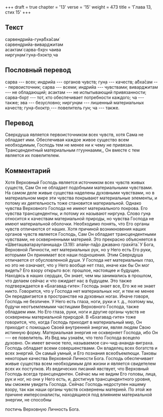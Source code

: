 +++
draft = true
chapter = '13'
verse = '15'
weight = 473
title = 'Глава 13, стих 15'
+++
## Текст

сарвендрийа-гун̣а̄бха̄сам̇  
сарвендрийа-виварджитам  
асактам̇ сарва-бхр̣ч чаива  
ниргун̣ам̇ гун̣а-бхоктр̣ ча

## Пословный перевод

сарва --- всех; индрийа --- органов чувств; гун̣а --- качеств; а̄бха̄сам
--- первоисточник; сарва --- всеми; индрийа --- чувствами; виварджитам
--- не обладающий; асактам --- не испытывающий привязанности; сарва-бхр̣т
--- тот, кто обеспечивает потребности каждого; ча --- также; эва ---
безусловно; ниргун̣ам --- лишенный материальных качеств; гун̣а-бхоктр̣ ---
повелитель гун; ча --- также.

## Перевод

Сверхдуша является первоисточником всех чувств, хотя Сама не обладает
ими. Обеспечивая каждое живое существо всем необходимым, Господь тем не
менее ни к чему не привязан. Трансцендентный материальным ггууннаамм,,
Он вместе с тем является их повелителем.

## Комментарий

Хотя Верховный Господь является источником всех чувств живых существ,
Сам Он не обладает подобными материальными чувствами. На самом деле
живые существа наделены духовными чувствами, но в материальном мире эти
чувства покрывают материальные элементы, и потому их деятельность тоже
становится материальной. Однако чувства Верховного Господа не имеют
материального покрова. Его чувства трансцендентны, и потому их называют
ниргун̣а. Слово гун̣а относится к качествам материальной природы, но
чувства Господа не имеют материальной оболочки. Необходимо понять, что
Его органы чувств отличаются от наших. Хотя причиной возникновения наших
органов чувств является Господь, Сам Он обладает трансцендентными
чувствами, не оскверненными материей. Это прекрасно объясняется в
«Шветашватараупанишад» (3.19): апа̄н̣и-па̄до джавано грахӣта̄. У Бога,
Верховной Личности, нет материальных рук, но у Него есть Его руки,
которыми Он принимает все наши подношения. Этим Сверхдуша отличается от
обусловленной души. У Господа нет материальных глаз, но это не означает,
что у Него вообще нет глаз, иначе как бы Он мог видеть? Его взору
открыто все: прошлое, настоящее и будущее. Находясь в наших сердцах, Он
знает, чем мы занимались в прошлом, что делаем сейчас и что ожидает нас
в будущем. Это также подтверждается в «Бхагавад-гите»: Господь знает
все, Его же не знает никто. Говорится, что у Господа нет материальных
ног, и тем не менее Он передвигается в пространстве на духовных ногах.
Иначе говоря, Господь не безличен. У Него есть глаза, ноги, руки и т.
д., поэтому мы, будучи неотъемлемыми частицами Верховного Господа, также
обладаем ими. Но Его глаза, руки, ноги и другие органы чувств не
осквернены материальной природой. В «Бхагавад-гите» тоже говорится, что,
когда Господь приходит в материальный мир, Он приходит с помощью Своей
внутренней энергии, являя людям Свою истинную форму. Материальная
энергия не оскверняет Господа, ибо Он --- ее повелитель. Из Вед мы
узнаём, что тело Господа всецело духовно. Он имеет вечное тело,
называемое сач-чид-ананда-виграха. Господь обладает всеми
совершенствами. Он владелец всех богатств и всех энергий. Он самый
умный, и Его познания всеобъемлющи. Таковы некоторые качества Верховной
Личности Бога. Господь обеспечивает живые существа всем необходимым для
жизни и является свидетелем всех их поступков. Из ведических писаний
явствует, что Верховный Господь всегда трансцендентен. Сейчас мы не
видим Его головы, лица, рук и ног, но они у Него есть, и, достигнув
трансцендентного уровня, мы сможем увидеть Господа. Сейчас Господь
недоступен нашему взору, так как наши органы чувств осквернены материей.
По этой же причине имперсоналисты, находящиеся под влиянием материальной
энергии, не способны

постичь Верховную Личность Бога.
